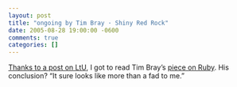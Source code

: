 ```yaml
---
layout: post
title: "ongoing by Tim Bray · Shiny Red Rock"
date: 2005-08-28 19:00:00 -0600
comments: true
categories: []
---
```

    
<a
href="http://pragdave.blogs.pragprog.com/pragdave/2005/08/rubys_here_to_s.html">Thanks
to a </a><a href="http://lambda-the-ultimate.org/node/view/934">post
on LtU</a>, I got to read Tim Bray’s <a
href="http://www.tbray.org/ongoing/When/200x/2005/08/27/Ruby">piece on
Ruby</a>. His conclusion? “It sure looks like more than a fad to me.”

